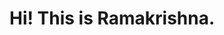 # Hi! This is Ramakrishna.

<!---
rkp1996/rkp1996 is a ✨ special ✨ repository because its `README.md` (this file) appears on your GitHub profile.
You can click the Preview link to take a look at your changes.
--->
